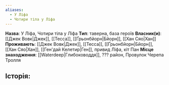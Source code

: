 ```yaml
---
aliases:
  - У Ліфа
  - Чотири тіла у Ліфа
---
```

**Назва**: У Ліфа, Чотири тіла у Ліфа
**Тип**: таверна, база героїв
**Власник(и)**: [[Джек Вовк|Джек]], [[Тесса]], [[Ґрьонбйорн|Бйорн]], [[Хан Сяо|Хан]]
**Проживають**: [[Джек Вовк|Джек]], [[Тесса]], [[Ґрьонбйорн|Бйорн]], [[Хан Сяо|Хан]], [[Ген'дай Келетир|Ген]], привид Ліфа, кіт Пан
**Місце знаходження**: [[Waterdeep|Глибоководдя]], ??? район, Провулок Черепа Тролля 

**Історія:** 
- 